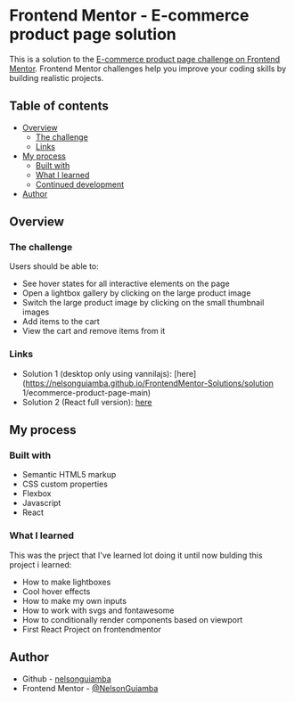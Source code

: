 # Frontend Mentor - E-commerce product page solution

This is a solution to the [E-commerce product page challenge on Frontend Mentor](https://www.frontendmentor.io/challenges/ecommerce-product-page-UPsZ9MJp6). Frontend Mentor challenges help you improve your coding skills by building realistic projects.

## Table of contents

-   [Overview](#overview)
    -   [The challenge](#the-challenge)
    -   [Links](#links)
-   [My process](#my-process)
    -   [Built with](#built-with)
    -   [What I learned](#what-i-learned)
    -   [Continued development](#continued-development)
-   [Author](#author)

## Overview

### The challenge

Users should be able to:

-   See hover states for all interactive elements on the page
-   Open a lightbox gallery by clicking on the large product image
-   Switch the large product image by clicking on the small thumbnail images
-   Add items to the cart
-   View the cart and remove items from it

### Links

-   Solution 1 (desktop only using vannilajs): [here](https://nelsonguiamba.github.io/FrontendMentor-Solutions/solution 1/ecommerce-product-page-main)
-   Solution 2 (React full version): [here](https://eccommerce-frontendmentor.vercel.app/)

## My process

### Built with

-   Semantic HTML5 markup
-   CSS custom properties
-   Flexbox
-   Javascript
-   React

### What I learned

This was the prject that I've learned lot doing it until now bulding this project i learned:

-   How to make lightboxes
-   Cool hover effects
-   How to make my own inputs
-   How to work with svgs and fontawesome
-   How to conditionally render components based on viewport
-   First React Project on frontendmentor

## Author

-   Github - [nelsonguiamba](https://github.com/NelsonGuiamba)
-   Frontend Mentor - [@NelsonGuiamba](https://www.frontendmentor.io/profile/NelsonGuiamba)
